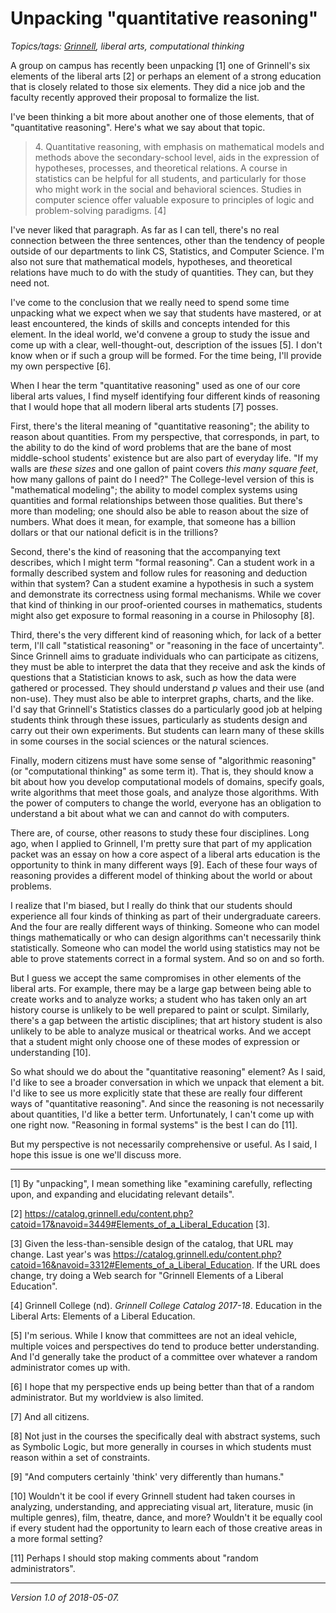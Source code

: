 Unpacking "quantitative reasoning"
==================================

*Topics/tags: [Grinnell](index-grinnell), liberal arts, computational thinking*

A group on campus has recently been unpacking [1] one of Grinnell's six
elements of the liberal arts [2] or perhaps an element of a strong
education that is closely related to those six elements.  They did
a nice job and the faculty recently approved their proposal to formalize
the list.

I've been thinking a bit more about another one of those elements,
that of "quantitative reasoning".  Here's what we say about that topic.

> 4\. Quantitative reasoning, with emphasis on mathematical models and methods
above the secondary-school level, aids in the expression of hypotheses,
processes, and theoretical relations. A course in statistics can be
helpful for all students, and particularly for those who might work in
the social and behavioral sciences. Studies in computer science offer
valuable exposure to principles of logic and problem-solving paradigms. [4]

I've never liked that paragraph.  As far as I can tell, there's no real
connection between the three sentences, other than the tendency of people
outside of our departments to link CS, Statistics, and Computer Science.
I'm also not sure that mathematical models, hypotheses, and theoretical
relations have much to do with the study of quantities.  They can,
but they need not.

I've come to the conclusion that we really need to spend some time
unpacking what we expect when we say that students have mastered, or
at least encountered, the kinds of skills and concepts intended for
this element.  In the ideal world, we'd convene a group to study the
issue and come up with a clear, well-thought-out, description of the
issues [5].  I don't know when or if such a group will be formed.  For
the time being, I'll provide my own perspective [6].

When I hear the term "quantitative reasoning" used as one of our
core liberal arts values, I find myself identifying four different
kinds of reasoning that I would hope that all modern liberal arts
students [7] posses.

First, there's the literal meaning of "quantitative reasoning";
the ability to reason about quantities.  From my perspective, that
corresponds, in part, to the ability to do the kind of word problems that
are the bane of most middle-school students' existence but are also part
of everyday life.  "If my walls are _these sizes_ and one gallon of paint
covers _this many square feet_, how many gallons of paint do I need?"
The College-level version of this is "mathematical modeling"; the ability
to model complex systems using quantities and formal relationships
between those qualities.  But there's more than modeling; one should
also be able to reason about the size of numbers.  What does it mean,
for example, that someone has a billion dollars or that our national
deficit is in the trillions?

Second, there's the kind of reasoning that the accompanying text
describes, which I might term "formal reasoning".  Can a student work
in a formally described system and follow rules for reasoning and
deduction within that system?  Can a student examine a hypothesis in
such a system and demonstrate its correctness using formal mechanisms.
While we cover that kind of thinking in our proof-oriented courses in
mathematics, students might also get exposure to formal reasoning in a
course in Philosophy [8].

Third, there's the very different kind of reasoning which, for lack of a
better term, I'll call "statistical reasoning" or "reasoning in the face
of uncertainty".  Since Grinnell aims to graduate individuals who can
participate as citizens, they must be able to interpret the data that
they receive and ask the kinds of questions that a Statistician knows
to ask, such as how the data were gathered or processed.  They should
understand _p_ values and their use (and non-use).  They must also be
able to interpret graphs, charts, and the like.  I'd say that Grinnell's
Statistics classes do a particularly good job at helping students
think through these issues, particularly as students design and carry
out their own experiments.  But students can learn many of these skills
in some courses in the social sciences or the natural sciences.

Finally, modern citizens must have some sense of "algorithmic reasoning"
(or "computational thinking" as some term it).  That is, they should
know a bit about how you develop computational models of domains,
specify goals, write algorithms that meet those goals, and analyze
those algorithms.  With the power of computers to change the world,
everyone has an obligation to understand a bit about what we can and
cannot do with computers.

There are, of course, other reasons to study these four disciplines.
Long ago, when I applied to Grinnell, I'm pretty sure that part of
my application packet was an essay on how a core aspect of a liberal
arts education is the opportunity to think in many different ways [9].
Each of these four ways of reasoning provides a different model of
thinking about the world or about problems.

I realize that I'm biased, but I really do think that our students should
experience all four kinds of thinking as part of their undergraduate
careers.  And the four are really different ways of thinking.  Someone
who can model things mathematically or who can design algorithms can't
necessarily think statistically.  Someone who can model the world using
statistics may not be able to prove statements correct in a formal system.
And so on and so forth.

But I guess we accept the same compromises in other elements of the
liberal arts.  For example, there may be a large gap between being able
to create works and to analyze works; a student who has taken only an
art history course is unlikely to be well prepared to paint or sculpt.
Similarly, there's a gap between the artistic disciplines; that art
history student is also unlikely to be able to analyze musical or
theatrical works.  And we accept that a student might only choose one
of these modes of expression or understanding [10].

So what should we do about the "quantitative reasoning" element?  As I
said, I'd like to see a broader conversation in which we unpack that
element a bit.  I'd like to see us more explicitly state that these are
really four different ways of "quantitative reasoning".  And since the
reasoning is not necessarily about quantities, I'd like a better term.
Unfortunately, I can't come up with one right now.  "Reasoning in 
formal systems" is the best I can do [11].

But my perspective is not necessarily comprehensive or useful.  As I said,
I hope this issue is one we'll discuss more.

---

[1] By "unpacking", I mean something like "examining carefully, reflecting
upon, and expanding and elucidating relevant details".

[2] <https://catalog.grinnell.edu/content.php?catoid=17&navoid=3449#Elements_of_a_Liberal_Education> [3].

[3] Given the less-than-sensible design
of the catalog, that URL may change.  Last year's was
<https://catalog.grinnell.edu/content.php?catoid=16&navoid=3312#Elements_of_a_Liberal_Education>.
If the URL does change, try doing a Web search for "Grinnell Elements
of a Liberal Education".

[4] Grinnell College (nd).  _Grinnell College Catalog 2017-18_.  Education
in the Liberal Arts: Elements of a Liberal Education.

[5] I'm serious.  While I know that committees are not an ideal vehicle,
multiple voices and perspectives do tend to produce better understanding.
And I'd generally take the product of a committee over whatever a random 
administrator comes up with.

[6] I hope that my perspective ends up being better than that of a
random administrator.  But my worldview is also limited.

[7] And all citizens.

[8] Not just in the courses the specifically deal with abstract systems,
such as Symbolic Logic, but more generally in courses in which students
must reason within a set of constraints.

[9] "And computers certainly 'think' very differently than humans."

[10] Wouldn't it be cool if every Grinnell student had taken courses
in analyzing, understanding, and appreciating visual art, literature,
music (in multiple genres), film, theatre, dance, and more?  Wouldn't it
be equally cool if every student had the opportunity to learn each of
those creative areas in a more formal setting?

[11] Perhaps I should stop making comments about "random administrators".

---

*Version 1.0 of 2018-05-07.*
